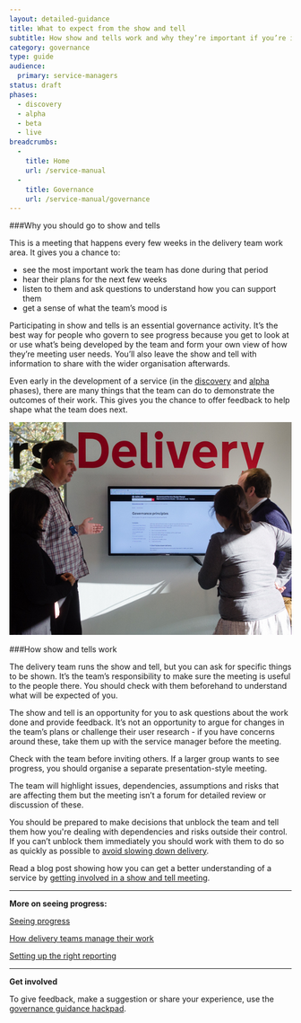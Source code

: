 ```yaml
---
layout: detailed-guidance
title: What to expect from the show and tell
subtitle: How show and tells work and why they’re important if you’re involved in governance
category: governance
type: guide
audience:
  primary: service-managers
status: draft
phases:
  - discovery
  - alpha
  - beta
  - live
breadcrumbs:
  -
    title: Home
    url: /service-manual
  -
    title: Governance
    url: /service-manual/governance
---
```


###Why you should go to show and tells

This is a meeting that happens every few weeks in the delivery team work area. It gives you a chance to:

+ see the most important work the team has done during that period
+ hear their plans for the next few weeks
+ listen to them and ask questions to understand how you can support them
+ get a sense of what the team’s mood is

Participating in show and tells is an essential governance activity. It’s the best way for people who govern to see progress because you get to look at or use what’s being developed by the team and form your own view of how they’re meeting user needs. You’ll also leave the show and tell with information to share with the wider organisation afterwards.

Even early in the development of a service (in the [discovery](/service-manual/phases/discovery) and [alpha](/service-manual/phases/alpha) phases), there are many things that the team can do to demonstrate the outcomes of their work. This gives you the chance to offer feedback to help shape what the team does next.


<img src="/service-manual/assets/images/governance/show-and-tell.jpg" alt="A show and tell"/>

###How show and tells work

The delivery team runs the show and tell, but you can ask for specific things to be shown. It’s the team’s responsibility to make sure the meeting is useful to the people there. You should check with them beforehand to understand what will be expected of you.

The show and tell is an opportunity for you to ask questions about the work done and provide feedback. It’s not an opportunity to argue for changes in the team’s plans or challenge their user research - if you have concerns around these, take them up with the service manager before the meeting.

Check with the team before inviting others. If a larger group wants to see progress, you should organise a separate presentation-style meeting.

The team will highlight issues, dependencies, assumptions and risks that are affecting them but the meeting isn’t a forum for detailed review or discussion of these.

You should be prepared to make decisions that unblock the team and tell them how you're dealing with dependencies and risks outside their control. If you can’t unblock them immediately you should work with them to do so as quickly as possible to [avoid slowing down delivery](/service-manual/governance/governance-principles#dont-slow-down-delivery).

Read a blog post showing how you can get a better understanding of a service by [getting involved in a show and tell meeting](https://mojdigital.blog.gov.uk/2014/07/28/getting-stakeholders-more-involved-in-sprint-reviews/).

<hr>

**More on seeing progress:**

[Seeing progress](/service-manual/governance/seeing-progress)

[How delivery teams manage their work](/service-manual/governance/how-delivery-teams-manage-their-work)

[Setting up the right reporting](/service-manual/governance/setting-up-the-right-reporting)

<hr>

**Get involved**

To give feedback, make a suggestion or share your experience, use the [governance guidance hackpad](https://gds-governance-guidance.hackpad.com/The-show-and-tell-NQtpVLZcUJy).